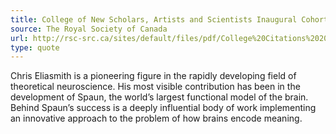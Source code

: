 ```yaml
---
title: College of New Scholars, Artists and Scientists Inaugural Cohort
source: The Royal Society of Canada
url: http://rsc-src.ca/sites/default/files/pdf/College%20Citations%202014.pdf
type: quote
---
```

Chris Eliasmith is a pioneering figure
in the rapidly developing field of theoretical neuroscience.
His most visible contribution has been
in the development of Spaun,
the world’s largest functional model of the brain.
Behind Spaun’s success is a deeply influential
body of work implementing an innovative approach
to the problem of how brains encode meaning.
